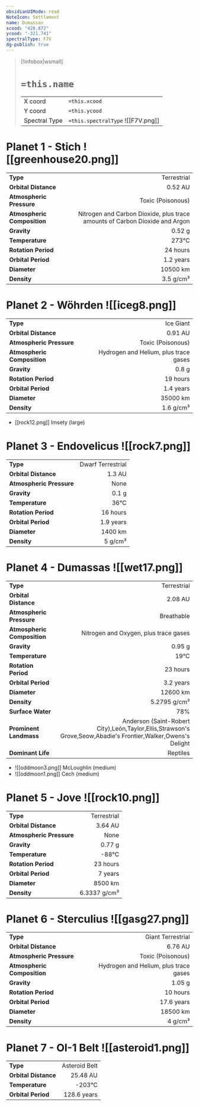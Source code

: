 ```yaml
---
obsidianUIMode: read
NoteIcon: Settlement
name: Dumassas
xcood: "428.872"
ycood: "-321.741"
spectralType: F7V
dg-publish: true
---
```

> [!infobox|wsmall]
> # `=this.name`
> | | |
> | - | - |
> | X coord | `=this.xcood` |
> | Y coord| `=this.ycood` |
> | Spectral Type | `=this.spectralType` ![[F7V.png]] |

# Planet 1 - Stich ![[greenhouse20.png]]
|                             |                           |
| --------------------------- | -------------------------:|
| **Type**                    |             Terrestrial |
| **Orbital Distance**        |   0.52 AU |
| **Atmospheric Pressure**    |       Toxic (Poisonous) |
| **Atmospheric Composition** |      Nitrogen and Carbon Dioxide, plus trace amounts of Carbon Dioxide and Argon |
| **Gravity**                 |        0.52 g |
| **Temperature**             |    273°C |
| **Rotation Period**         |  24 hours |
| **Orbital Period** | 1.2 years |
| **Diameter**                |      10500 km | 
| **Density**                 |    3.5 g/cm³ |





# Planet 2 - Wöhrden ![[iceg8.png]]
|                             |                           |
| --------------------------- | -------------------------:|
| **Type**                    |             Ice Giant |
| **Orbital Distance**        |   0.91 AU |
| **Atmospheric Pressure**    |       Toxic (Poisonous) |
| **Atmospheric Composition** |      Hydrogen and Helium, plus trace gases |
| **Gravity**                 |        0.8 g |
| **Rotation Period**         |  19 hours |
| **Orbital Period** | 1.4 years |
| **Diameter**                |      35000 km | 
| **Density**                 |    1.6 g/cm³ |



- [[rock12.png]] Imsety (large)

# Planet 3 - Endovelicus ![[rock7.png]]
|                             |                           |
| --------------------------- | -------------------------:|
| **Type**                    |             Dwarf Terrestrial |
| **Orbital Distance**        |   1.3 AU |
| **Atmospheric Pressure**    |       None |
| **Gravity**                 |        0.1 g |
| **Temperature**             |    36°C |
| **Rotation Period**         |  16 hours |
| **Orbital Period** | 1.9 years |
| **Diameter**                |      1400 km | 
| **Density**                 |    5 g/cm³ |





# Planet 4 - Dumassas ![[wet17.png]]
|                             |                           |
| --------------------------- | -------------------------:|
| **Type**                    |             Terrestrial |
| **Orbital Distance**        |   2.08 AU |
| **Atmospheric Pressure**    |       Breathable |
| **Atmospheric Composition** |      Nitrogen and Oxygen, plus trace gases |
| **Gravity**                 |        0.95 g |
| **Temperature**             |    19°C |
| **Rotation Period**         |  23 hours |
| **Orbital Period** | 3.2 years |
| **Diameter**                |      12600 km | 
| **Density**                 |    5.2795 g/cm³ |
| **Surface Water**           |           78% | 
| **Prominent Landmass**      |         Anderson (Saint-Robert City),León,Taylor,Ellis,Strawson's Grove,Seow,Abadie's Frontier,Walker,Owens's Delight | 
| **Dominant Life**           |         Reptiles |



- ![[oddmoon3.png]] McLoughlin (medium)
- ![[oddmoon1.png]] Cech (medium)


# Planet 5 - Jove ![[rock10.png]]
|                             |                           |
| --------------------------- | -------------------------:|
| **Type**                    |             Terrestrial |
| **Orbital Distance**        |   3.64 AU |
| **Atmospheric Pressure**    |       None |
| **Gravity**                 |        0.77 g |
| **Temperature**             |    -88°C |
| **Rotation Period**         |  23 hours |
| **Orbital Period** | 7 years |
| **Diameter**                |      8500 km | 
| **Density**                 |    6.3337 g/cm³ |





# Planet 6 - Sterculius ![[gasg27.png]]
|                             |                           |
| --------------------------- | -------------------------:|
| **Type**                    |             Giant Terrestrial |
| **Orbital Distance**        |   6.76 AU |
| **Atmospheric Pressure**    |       Toxic (Poisonous) |
| **Atmospheric Composition** |      Hydrogen and Helium, plus trace gases |
| **Gravity**                 |        1.05 g |
| **Rotation Period**         |  10 hours |
| **Orbital Period** | 17.6 years |
| **Diameter**                |      18500 km | 
| **Density**                 |    4 g/cm³ |





# Planet 7 - OI-1 Belt ![[asteroid1.png]]
|                             |                           |
| --------------------------- | -------------------------:|
| **Type**                    |             Asteroid Belt |
| **Orbital Distance**        |   25.48 AU |
| **Temperature**             |    -203°C |
| **Orbital Period** | 128.6 years |





